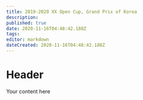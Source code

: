 ```yaml
---
title: 2019-2020 XX Open Cup, Grand Prix of Korea
description: 
published: true
date: 2020-11-16T04:48:42.188Z
tags: 
editor: markdown
dateCreated: 2020-11-16T04:48:42.188Z
---
```


# Header
Your content here